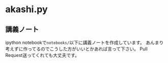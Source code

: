 # akashi.py

## 講義ノート

ipython notebookで`notebooks/`以下に講義ノートを作成しています。
あんまり考えずに作ってるのでこうした方がいいとかあれば言って下さい。
Pull Request送ってくれても大丈夫です。


